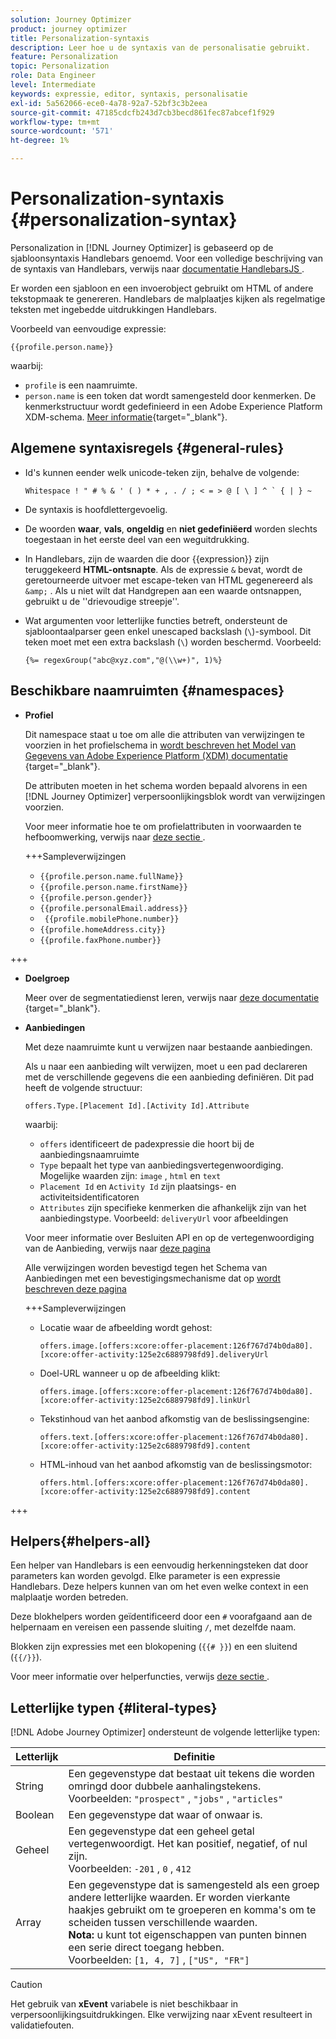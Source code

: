 ```yaml
---
solution: Journey Optimizer
product: journey optimizer
title: Personalization-syntaxis
description: Leer hoe u de syntaxis van de personalisatie gebruikt.
feature: Personalization
topic: Personalization
role: Data Engineer
level: Intermediate
keywords: expressie, editor, syntaxis, personalisatie
exl-id: 5a562066-ece0-4a78-92a7-52bf3c3b2eea
source-git-commit: 47185cdcfb243d7cb3becd861fec87abcef1f929
workflow-type: tm+mt
source-wordcount: '571'
ht-degree: 1%

---
```


# Personalization-syntaxis {#personalization-syntax}

Personalization in [!DNL Journey Optimizer] is gebaseerd op de sjabloonsyntaxis Handlebars genoemd. Voor een volledige beschrijving van de syntaxis van Handlebars, verwijs naar [ documentatie HandlebarsJS ](https://handlebarsjs.com/).

Er worden een sjabloon en een invoerobject gebruikt om HTML of andere tekstopmaak te genereren. Handlebars de malplaatjes kijken als regelmatige teksten met ingebedde uitdrukkingen Handlebars.

Voorbeeld van eenvoudige expressie:

`{{profile.person.name}}`

waarbij:

* `profile` is een naamruimte.
* `person.name` is een token dat wordt samengesteld door kenmerken. De kenmerkstructuur wordt gedefinieerd in een Adobe Experience Platform XDM-schema. [Meer informatie](https://experienceleague.adobe.com/docs/experience-platform/xdm/home.html?lang=nl){target="_blank"}.

## Algemene syntaxisregels {#general-rules}

* Id&#39;s kunnen eender welk unicode-teken zijn, behalve de volgende:

  ```
  Whitespace ! " # % & ' ( ) * + , . / ; < = > @ [ \ ] ^ ` { | } ~
  ```

* De syntaxis is hoofdlettergevoelig.

* De woorden **waar**, **vals**, **ongeldig** en **niet gedefiniëerd** worden slechts toegestaan in het eerste deel van een weguitdrukking.

* In Handlebars, zijn de waarden die door {{expression}} zijn teruggekeerd **HTML-ontsnapte**. Als de expressie `&` bevat, wordt de geretourneerde uitvoer met escape-teken van HTML gegenereerd als `&amp;` . Als u niet wilt dat Handgrepen aan een waarde ontsnappen, gebruikt u de &#39;&#39;drievoudige streepje&#39;&#39;.

* Wat argumenten voor letterlijke functies betreft, ondersteunt de sjabloontaalparser geen enkel unescaped backslash (`\`)-symbool. Dit teken moet met een extra backslash (`\`) worden beschermd. Voorbeeld:

  `{%= regexGroup("abc@xyz.com","@(\\w+)", 1)%}`

## Beschikbare naamruimten {#namespaces}

* **Profiel**

  Dit namespace staat u toe om alle die attributen van verwijzingen te voorzien in het profielschema in [ wordt beschreven het Model van Gegevens van Adobe Experience Platform (XDM) documentatie ](https://experienceleague.adobe.com/docs/experience-platform/xdm/home.html?lang=nl) {target="_blank"}.

  De attributen moeten in het schema worden bepaald alvorens in een [!DNL Journey Optimizer] verpersoonlijkingsblok wordt van verwijzingen voorzien.

  Voor meer informatie hoe te om profielattributen in voorwaarden te hefboomwerking, verwijs naar [ deze sectie ](functions/helpers.md#if-function).

  +++Sampleverwijzingen

   * `{{profile.person.name.fullName}}`
   * `{{profile.person.name.firstName}}`
   * `{{profile.person.gender}}`
   * `{{profile.personalEmail.address}}`
   * ` {{profile.mobilePhone.number}}`
   * `{{profile.homeAddress.city}}`
   * `{{profile.faxPhone.number}}`

+++

* **Doelgroep**

  Meer over de segmentatiedienst leren, verwijs naar [ deze documentatie ](https://experienceleague.adobe.com/docs/experience-platform/segmentation/home.html) {target="_blank"}.

* **Aanbiedingen**

  Met deze naamruimte kunt u verwijzen naar bestaande aanbiedingen.

  Als u naar een aanbieding wilt verwijzen, moet u een pad declareren met de verschillende gegevens die een aanbieding definiëren. Dit pad heeft de volgende structuur:

  `offers.Type.[Placement Id].[Activity Id].Attribute`

  waarbij:

   * `offers` identificeert de padexpressie die hoort bij de aanbiedingsnaamruimte
   * `Type` bepaalt het type van aanbiedingsvertegenwoordiging. Mogelijke waarden zijn: `image` , `html` en `text`
   * `Placement Id` en `Activity Id` zijn plaatsings- en activiteitsidentificatoren
   * `Attributes` zijn specifieke kenmerken die afhankelijk zijn van het aanbiedingstype. Voorbeeld: `deliveryUrl` voor afbeeldingen

  Voor meer informatie over Besluiten API en op de vertegenwoordiging van de Aanbieding, verwijs naar [ deze pagina ](../offers/api-reference/offer-delivery-api/decisioning-api.md)

  Alle verwijzingen worden bevestigd tegen het Schema van Aanbiedingen met een bevestigingsmechanisme dat op [ wordt beschreven deze pagina ](../personalization/personalization-build-expressions.md)

  +++Sampleverwijzingen

   * Locatie waar de afbeelding wordt gehost:

     `offers.image.[offers:xcore:offer-placement:126f767d74b0da80].[xcore:offer-activity:125e2c6889798fd9].deliveryUrl`

   * Doel-URL wanneer u op de afbeelding klikt:

     `offers.image.[offers:xcore:offer-placement:126f767d74b0da80].[xcore:offer-activity:125e2c6889798fd9].linkUrl`

   * Tekstinhoud van het aanbod afkomstig van de beslissingsengine:

     `offers.text.[offers:xcore:offer-placement:126f767d74b0da80].[xcore:offer-activity:125e2c6889798fd9].content`

   * HTML-inhoud van het aanbod afkomstig van de beslissingsmotor:

     `offers.html.[offers:xcore:offer-placement:126f767d74b0da80].[xcore:offer-activity:125e2c6889798fd9].content`

+++

## Helpers{#helpers-all}

Een helper van Handlebars is een eenvoudig herkenningsteken dat door parameters kan worden gevolgd. Elke parameter is een expressie Handlebars. Deze helpers kunnen van om het even welke context in een malplaatje worden betreden.

Deze blokhelpers worden geïdentificeerd door een `#` voorafgaand aan de helpernaam en vereisen een passende sluiting `/`, met dezelfde naam.

Blokken zijn expressies met een blokopening (`{{# }}`) en een sluitend (`{{/}}`).

Voor meer informatie over helperfuncties, verwijs [ deze sectie ](functions/helpers.md).

## Letterlijke typen {#literal-types}

[!DNL Adobe Journey Optimizer] ondersteunt de volgende letterlijke typen:

| Letterlijk | Definitie |
| ------- | ---------- |
| String | Een gegevenstype dat bestaat uit tekens die worden omringd door dubbele aanhalingstekens. <br> Voorbeelden: `"prospect"` , `"jobs"` , `"articles"` |
| Boolean | Een gegevenstype dat waar of onwaar is. |
| Geheel | Een gegevenstype dat een geheel getal vertegenwoordigt. Het kan positief, negatief, of nul zijn. <br> Voorbeelden: `-201` , `0` , `412` |
| Array | Een gegevenstype dat is samengesteld als een groep andere letterlijke waarden. Er worden vierkante haakjes gebruikt om te groeperen en komma&#39;s om te scheiden tussen verschillende waarden. <br> **Nota:** u kunt tot eigenschappen van punten binnen een serie direct toegang hebben. <br> Voorbeelden: `[1, 4, 7]` , `["US", "FR"]` |

>[!CAUTION]
>
>Het gebruik van **xEvent** variabele is niet beschikbaar in verpersoonlijkingsuitdrukkingen. Elke verwijzing naar xEvent resulteert in validatiefouten.
